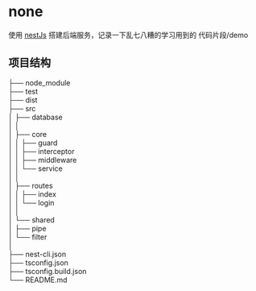 # none

使用 [nestJs](http://nestjs.com/) 搭建后端服务，记录一下乱七八糟的学习用到的 代码片段/demo

## 项目结构

├── node_module  
├── test  
├── dist  
├── src  
│   ├── database  
│   │  
│   ├── core  
│   │   ├── guard  
│   │   ├── interceptor  
│   │   ├── middleware  
│   │   └── service  
│   │  
│   ├── routes  
│   │   ├── index  
│   │   └── login  
│   │  
│   └── shared  
│       ├── pipe  
│       └── filter  
│  
├── nest-cli.json  
├── tsconfig.json  
├── tsconfig.build.json  
└── README.md  
